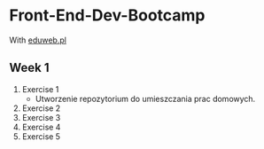 # Front-End-Dev-Bootcamp
With [eduweb.pl](http://eduweb.pl/)

## Week 1

1. Exercise 1
   * Utworzenie repozytorium do umieszczania prac domowych.
2. Exercise 2
3. Exercise 3
4. Exercise 4
5. Exercise 5
